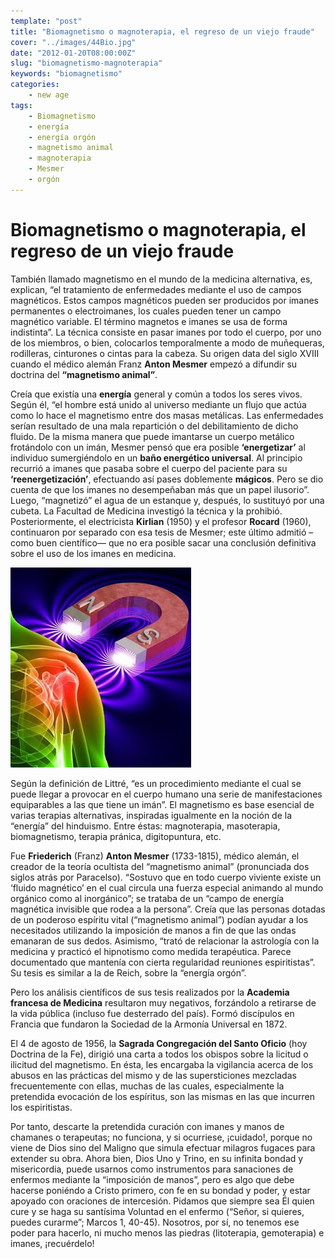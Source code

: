 ```yaml
---
template: "post"
title: "Biomagnetismo o magnoterapia, el regreso de un viejo fraude"
cover: "../images/44Bio.jpg"
date: "2012-01-20T08:00:00Z"
slug: "biomagnetismo-magnoterapia"
keywords: "biomagnetismo"
categories: 
    - new age
tags:
    - Biomagnetismo 
    - energía 
    - energía orgón 
    - magnetismo animal 
    - magnoterapia 
    - Mesmer 
    - orgón
---
```


# Biomagnetismo o magnoterapia, el regreso de un viejo fraude
También llamado magnetismo en el mundo de la medicina alternativa, es, explican, “el tratamiento de enfermedades mediante el uso de campos magnéticos. Estos campos magnéticos pueden ser producidos por imanes permanentes o electroimanes, los cuales pueden tener un campo magnético variable. El término magnetos e imanes se usa de forma indistinta”. La técnica consiste en pasar imanes por todo el cuerpo, por uno de los miembros, o bien, colocarlos temporalmente a modo de muñequeras, rodilleras, cinturones o cintas para la cabeza. Su origen data del siglo XVIII cuando el médico alemán Franz **Anton Mesmer** empezó a difundir su doctrina del **“magnetismo animal”**.  

Creía que existía una **energía** general y común a todos los seres vivos. Según él, “el hombre está unido al universo mediante un flujo que actúa como lo hace el magnetismo entre dos masas metálicas. Las enfermedades serían resultado de una mala repartición o del debilitamiento de dicho fluido. De la misma manera que puede imantarse un cuerpo metálico frotándolo con un imán, Mesmer pensó que era posible **‘energetizar’** al individuo sumergiéndolo en un **baño energético universal**. Al principio recurrió a imanes que pasaba sobre el cuerpo del paciente para su **‘reenergetización’**, efectuando así pases doblemente **mágicos**. Pero se dio cuenta de que los imanes no desempeñaban más que un papel ilusorio”. Luego, “magnetizó” el agua de un estanque y, después, lo sustituyó por una cubeta. La Facultad de Medicina investigó la técnica y la prohibió. Posteriormente, el electricista **Kirlian** (1950) y el profesor **Rocard** (1960), continuaron por separado con esa tesis de Mesmer; este último admitió –como buen científico— que no era posible sacar una conclusión definitiva sobre el uso de los imanes en medicina.  

![Bio](../images/44Bio.jpg)

Según la definición de Littré, “es un procedimiento mediante el cual se puede llegar a provocar en el cuerpo humano una serie de manifestaciones equiparables a las que tiene un imán”. El magnetismo es base esencial de varias terapias alternativas, inspiradas igualmente en la noción de la “energía” del hinduismo. Entre éstas: magnoterapia, masoterapia, biomagnetismo, terapia pránica, digitopuntura, etc.  

Fue **Friederich** (Franz) **Anton Mesmer** (1733-1815), médico alemán, el creador de la teoría ocultista del “magnetismo animal” (pronunciada dos siglos atrás por Paracelso). “Sostuvo que en todo cuerpo viviente existe un ‘fluido magnético’ en el cual circula una fuerza especial animando al mundo orgánico como al inorgánico”; se trataba de un “campo de energía magnética invisible que rodea a la persona”. Creía que las personas dotadas de un poderoso espíritu vital (“magnetismo animal”) podían ayudar a los necesitados utilizando la imposición de manos a fin de que las ondas emanaran de sus dedos. Asimismo, “trató de relacionar la astrología con la medicina y practicó el hipnotismo como medida terapéutica. Parece documentado que mantenía con cierta regularidad reuniones espiritistas”. Su tesis es similar a la de Reich, sobre la “energía orgón”.


Pero los análisis científicos de sus tesis realizados por la **Academia francesa de Medicina** resultaron muy negativos, forzándolo a retirarse de la vida pública (incluso fue desterrado del país). Formó discípulos en Francia que fundaron la Sociedad de la Armonía Universal en 1872.  


El 4 de agosto de 1956, la **Sagrada Congregación del Santo Oficio** (hoy Doctrina de la Fe), dirigió una carta a todos los obispos sobre la licitud o ilicitud del magnetismo. En ésta, les encargaba la vigilancia acerca de los abusos en las prácticas del mismo y de las supersticiones mezcladas frecuentemente con ellas, muchas de las cuales, especialmente la pretendida evocación de los espíritus, son las mismas en las que incurren los espiritistas.  

Por tanto, descarte la pretendida curación con imanes y manos de chamanes o terapeutas; no funciona, y si ocurriese, ¡cuidado!, porque no viene de Dios sino del Maligno que simula efectuar milagros fugaces para extender su obra. Ahora bien, Dios Uno y Trino, en su infinita bondad y misericordia, puede usarnos como instrumentos para sanaciones de enfermos mediante la “imposición de manos”, pero es algo que debe hacerse poniéndo a Cristo primero, con fe en su bondad y poder, y estar apoyado con oraciones de intercesión. Pidamos que siempre sea Él quien cure y se haga su santísima Voluntad en el enfermo (“Señor, si quieres, puedes curarme”; Marcos 1, 40-45). Nosotros, por sí, no tenemos ese poder para hacerlo, ni mucho menos las piedras (litoterapia, gemoterapia) e imanes, ¡recuérdelo!  

